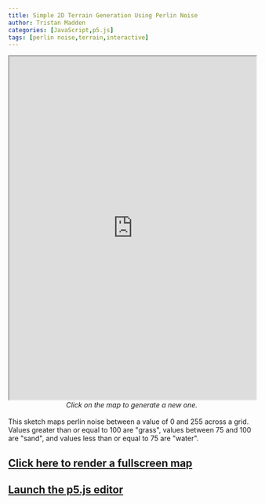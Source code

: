 ```yaml
---
title: Simple 2D Terrain Generation Using Perlin Noise
author: Tristan Madden
categories: [JavaScript,p5.js]
tags: [perlin noise,terrain,interactive]
---
```

<center>
<iframe src="https://editor.p5js.org/Berkanan/full/LbNSvlqKU" width="100%" height="700px"></iframe>
<em>Click on the map to generate a new one.</em>
</center>
<br>
This sketch maps perlin noise between a value of 0 and 255 across a grid. Values greater than or equal to 100 are "grass", values between 75 and 100 are "sand", and values less than or equal to 75 are "water". 
<h2><a href="https://editor.p5js.org/Berkanan/full/LbNSvlqKU" target="_blank">Click here to render a fullscreen map</a></h2>
<h2><a href="https://editor.p5js.org/Berkanan/sketches/LbNSvlqKU">Launch the p5.js editor</a></h2>